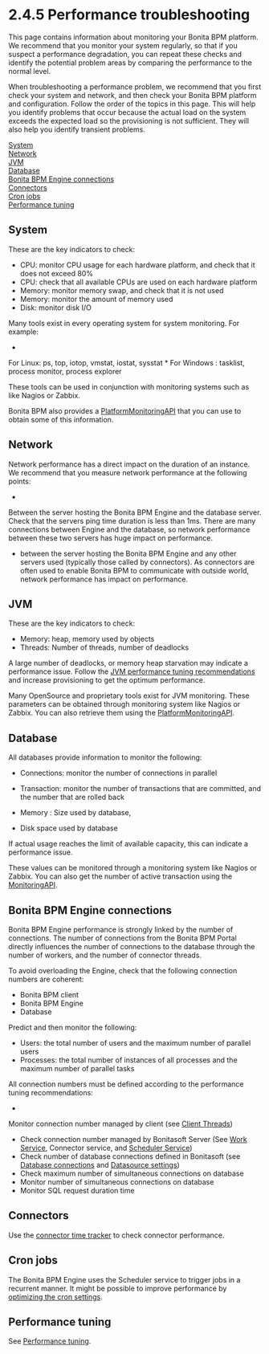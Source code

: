 # 2.4.5 Performance troubleshooting

This page contains information about monitoring your Bonita BPM platform. 
We recommend that you monitor your system regularly, so that if you suspect a performance degradation, you can repeat these checks and identify the potential problem areas by comparing the performance to the normal level. 


When troubleshooting a performance problem, we recommend that you first check your system and network, and then check your Bonita BPM platform and configuration. Follow the order of the topics in this page. 
This will help you identify problems that occur because the actual load on the system exceeds the expected load so the provisioning is not sufficient. They will also help you identify transient problems. 



[System](#system)  
[Network](#network)  
[JVM](#jvm)  
[Database](#database)  
[Bonita BPM Engine connections](#connections)  
[Connectors](#connectors)  
[Cron jobs](#cron)  
[Performance tuning](#tuning) 




## System


These are the key indicators to check:


* CPU: monitor CPU usage for each hardware platform, and check that it does not exceed 80%
* CPU: check that all available CPUs are used on each hardware platform
* Memory: monitor memory swap, and check that it is not used
* Memory: monitor the amount of memory used
* Disk: monitor disk I/O

Many tools exist in every operating system for system monitoring. For example:

* 
For Linux: ps, top, iotop, vmstat, iostat, sysstat
* 
For Windows : tasklist, process monitor, process explorer

These tools can be used in conjunction with monitoring systems such as like Nagios or Zabbix.


Bonita BPM also provides a [PlatformMonitoringAPI](/javadoc-71) that you can use to obtain some of this information. 




## Network


Network performance has a direct impact on the duration of an instance. We recommend that you measure network performance at the following points: 


* 
Between the server hosting the Bonita BPM Engine and the database server. Check that the servers ping time duration is less than 1ms. There are many connections between Engine and the database, so network performance between these two servers has huge impact on performance. 
* between the server hosting the Bonita BPM Engine and any other servers used (typically those called by connectors). As connectors are often used to enable Bonita BPM to communicate with outside world, network performance has impact on performance.

## JVM


These are the key indicators to check:


* Memory: heap, memory used by objects
* Threads: Number of threads, number of deadlocks

A large number of deadlocks, or memory heap starvation may indicate a performance issue.
Follow the [JVM performance tuning recommendations](/performance-tuning.md#jvm) and increase provisioning to get the optimum performance.



Many OpenSource and proprietary tools exist for JVM monitoring. 
These parameters can be obtained through monitoring system like Nagios or Zabbix. You can also retrieve them using the [PlatformMonitoringAPI](/javadoc-71).



## Database


All databases provide information to monitor the following:

* Connections: monitor the number of connections in parallel
* Transaction: monitor the number of transactions that are committed, and the number that are rolled back

* Memory : Size used by database,
* Disk space used by database

If actual usage reaches the limit of available capacity, this can indicate a performance issue.


These values can be monitored through a monitoring system like Nagios or Zabbix. 
You can also get the number of active transaction using the [MonitoringAPI](/javadoc-71).



## Bonita BPM Engine connections


Bonita BPM Engine performance is strongly linked by the number of connections. The number of connections from the Bonita BPM Portal directly influences the number of connections to the database through the number of workers, and the number of connector threads.


To avoid overloading the Engine, check that the following connection numbers are coherent:

* Bonita BPM client
* Bonita BPM Engine
* Database

Predict and then monitor the following:

* Users: the total number of users and the maximum number of parallel users
* Processes: the total number of instances of all processes and the maximum number of parallel tasks


All connection numbers must be defined according to the performance tuning recommendations:

* 
Monitor connection number managed by client (see [Client Threads](/performance-tuning.md#client_threads))
* Check connection number managed by Bonitasoft Server (See [Work Service](/performance-tuning.md#work_service%20), Connector service, and [Scheduler Service](/performance-tuning.md#scheduler_service))
* Check number of database connections defined in Bonitasoft (see [Database connections](/performance-tuning.md#db_connections) and [Datasource settings](/performance-tuning.md#db_connections%20))
* Check maximum number of simultaneous connections on database
* Monitor number of simultaneous connections on database
* Monitor SQL request duration time

## Connectors


Use the [connector time tracker](/performance-tuning.md#timetracker) to check connector performance. 


## Cron jobs


The Bonita BPM Engine uses the Scheduler service to trigger jobs in a recurrent manner. It might be possible to improve performance by [optimizing the cron settings](/performance-tuning.md#cron).


## Performance tuning


See [Performance tuning](/performance-tuning.md).